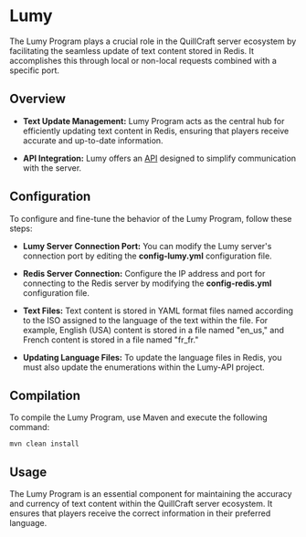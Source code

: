 # Lumy

The Lumy Program plays a crucial role in the QuillCraft server ecosystem by facilitating the seamless update of text content stored in Redis. It accomplishes this through local or non-local requests combined with a specific port.

## Overview

- **Text Update Management:** Lumy Program acts as the central hub for efficiently updating text content in Redis, ensuring that players receive accurate and up-to-date information.

- **API Integration:** Lumy offers an [API](https://github.com/QuillCraftMC/Lumy-API) designed to simplify communication with the server.
  
## Configuration

To configure and fine-tune the behavior of the Lumy Program, follow these steps:

- **Lumy Server Connection Port:** You can modify the Lumy server's connection port by editing the **config-lumy.yml** configuration file.

- **Redis Server Connection:** Configure the IP address and port for connecting to the Redis server by modifying the **config-redis.yml** configuration file.

- **Text Files:** Text content is stored in YAML format files named according to the ISO assigned to the language of the text within the file. For example, English (USA) content is stored in a file named "en_us," and French content is stored in a file named "fr_fr."

- **Updating Language Files:** To update the language files in Redis, you must also update the enumerations within the Lumy-API project.

## Compilation

To compile the Lumy Program, use Maven and execute the following command:

```shell
mvn clean install
```

## Usage

The Lumy Program is an essential component for maintaining the accuracy and currency of text content within the QuillCraft server ecosystem. It ensures that players receive the correct information in their preferred language.


